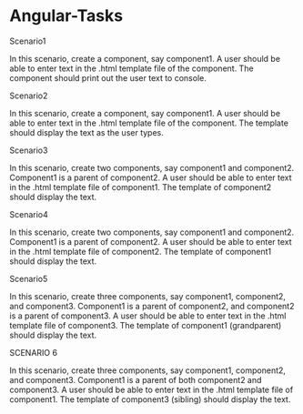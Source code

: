 # Angular-Tasks

Scenario1

In this scenario, create a component, say component1. A user should be able to enter text in the .html template file of the component. The component should print out the user text to console.

Scenario2

In this scenario, create a component, say component1. A user should be able to enter text in the .html template file of the component. The template should display the text as the user types.

Scenario3

In this scenario, create two components, say component1 and component2. Component1 is a parent of component2. A user should be able to enter text in the .html template file of component1. The template of component2 should display the text.

Scenario4

In this scenario, create two components, say component1 and component2. Component1 is a parent of component2. A user should be able to enter text in the .html template file of component2. The template of component1 should display the text.

Scenario5

In this scenario, create three components, say component1, component2, and component3. Component1 is a parent of component2, and component2 is a parent of component3. A user should be able to enter text in the .html template file of component3. The template of component1 (grandparent) should display the text.

SCENARIO 6

In this scenario, create three components, say component1, component2, and component3. Component1 is a parent of both component2 and component3. A user should be able to enter text in the .html template file of component1. The template of component3 (sibling) should display the text.
